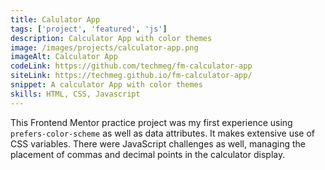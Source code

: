 ```yaml
---
title: Calulator App
tags: ['project', 'featured', 'js']
description: Calculator App with color themes
image: /images/projects/calculator-app.png
imageAlt: Calculator App
codeLink: https://github.com/techmeg/fm-calculator-app
siteLink: https://techmeg.github.io/fm-calculator-app/
snippet: A calculator App with color themes
skills: HTML, CSS, Javascript
---
```

This Frontend Mentor practice project was my first experience using `prefers-color-scheme` as well as data attributes. It makes extensive use of CSS variables. There were JavaScript challenges as well, managing the placement of commas and decimal points in the calculator display.
